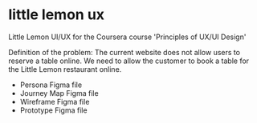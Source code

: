 # little lemon ux
Little Lemon UI/UX for the Coursera course 'Principles of UX/UI Design'  

Definition of the problem:
The current website does not allow users to reserve a table online. We need to allow the customer to book a table for the Little Lemon restaurant online. 

* Persona Figma file
* Journey Map Figma file
* Wireframe Figma file
* Prototype Figma file
  
